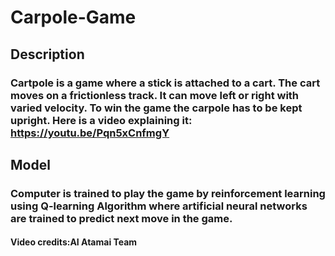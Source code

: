 # Carpole-Game
## Description
### Cartpole is a game where a stick is attached to a cart. The cart moves on a frictionless track. It can move left or right with varied velocity. To win the game the carpole has to be kept upright. Here is a video explaining it: https://youtu.be/Pqn5xCnfmgY

## Model
### Computer is trained to play the game by reinforcement learning using Q-learning Algorithm where artificial neural networks are trained to predict next move in the game.


#### Video credits:AI Atamai Team
